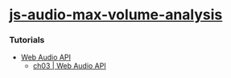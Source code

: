 [js-audio-max-volume-analysis](https://dirkarnez.github.io/js-audio-max-volume-analysis)
========================================================================================
### Tutorials
- [Web Audio API](https://webaudioapi.com/book/Web_Audio_API_Boris_Smus_html/toc.html)
  - [ch03 | Web Audio API](https://webaudioapi.com/book/Web_Audio_API_Boris_Smus_html/ch03.html)
